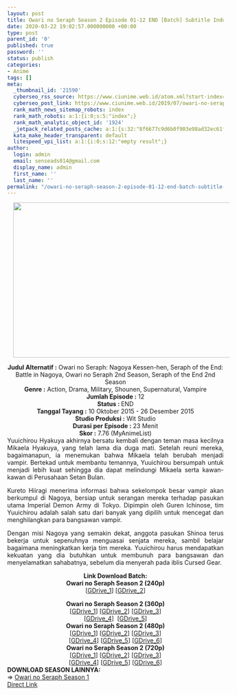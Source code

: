 ```yaml
---
layout: post
title: Owari no Seraph Season 2 Episode 01-12 END [Batch] Subtitle Indonesia
date: 2020-03-22 19:02:57.000000000 +00:00
type: post
parent_id: '0'
published: true
password: ''
status: publish
categories:
- Anime
tags: []
meta:
  _thumbnail_id: '21590'
  cyberseo_rss_source: https://www.ciunime.web.id/atom.xml?start-index=1051&max-results=150
  cyberseo_post_link: https://www.ciunime.web.id/2019/07/owari-no-seraph-season-2-episode-01-12.html
  rank_math_news_sitemap_robots: index
  rank_math_robots: a:1:{i:0;s:5:"index";}
  rank_math_analytic_object_id: '1924'
  _jetpack_related_posts_cache: a:1:{s:32:"8f6677c9d6b0f903e98ad32ec61f8deb";a:2:{s:7:"expires";i:1655097452;s:7:"payload";a:0:{}}}
  kata_make_header_transparent: default
  litespeed_vpi_list: a:1:{i:0;s:12:"empty result";}
author:
  login: admin
  email: senseads014@gmail.com
  display_name: admin
  first_name: ''
  last_name: ''
permalink: "/owari-no-seraph-season-2-episode-01-12-end-batch-subtitle-indonesia/"
---
```

<div class="separator" style="clear: both; text-align: center;"><a href="https://1.bp.blogspot.com/-r6rTkpGbhEs/XSsfJRnByDI/AAAAAAAAbwA/9oNU9A92fG80mbSJn9qH3YTi9mnf3tHowCLcBGAs/s1600/Owari%2Bno%2BSeraph%2BSeason%2B2.jpg" imageanchor="1" style="margin-left: 1em; margin-right: 1em;"><img border="0" data-original-height="720" data-original-width="1280" height="360" src="{{ site.baseurl }}/assets/2020/03/Owari%2Bno%2BSeraph%2BSeason%2B2.jpg" width="640" /></a></div>
<p>
<div style="text-align: center;"><b>Judul</b><b><b> Alternatif</b> :</b> Owari no Seraph: Nagoya Kessen-hen, Seraph of the End: Battle in Nagoya, Owari no Seraph 2nd Season, Seraph of the End 2nd Season</div>
<div style="text-align: center;"><b><b>Genre :</b></b> Action, Drama, Military, Shounen, Supernatural, Vampire</div>
<div style="text-align: center;"><b>Jumlah Episode :</b> 12<br /><b>Status :&nbsp;</b>END<br /><b>Tanggal Tayang :</b> 10 Oktober 2015 - 26 Desember 2015<br /><b>Studio Produksi :</b> Wit Studio<br /><b>Durasi per Episode :</b> 23 Menit</div>
<div style="text-align: center;"><b>Skor :</b> 7.76 (MyAnimeList)</div>
<div style="text-align: center;"></div>
<div style="text-align: justify;">Yuuichirou Hyakuya akhirnya bersatu kembali dengan teman masa kecilnya Mikaela Hyakuya, yang telah lama dia duga mati. Setelah reuni mereka, bagaimanapun, ia menemukan bahwa Mikaela telah berubah menjadi vampir. Bertekad untuk membantu temannya, Yuuichirou bersumpah untuk menjadi lebih kuat sehingga dia dapat melindungi Mikaela serta kawan-kawan di Perusahaan Setan Bulan.</p>
<p>Kureto Hiiragi menerima informasi bahwa sekelompok besar vampir akan berkumpul di Nagoya, bersiap untuk serangan mereka terhadap pasukan utama Imperial Demon Army di Tokyo. Dipimpin oleh Guren Ichinose, tim Yuuichirou adalah salah satu dari banyak yang dipilih untuk mencegat dan menghilangkan para bangsawan vampir.</p>
<p>Dengan misi Nagoya yang semakin dekat, anggota pasukan Shinoa terus bekerja untuk sepenuhnya menguasai senjata mereka, sambil belajar bagaimana meningkatkan kerja tim mereka. Yuuichirou harus mendapatkan kekuatan yang dia butuhkan untuk membunuh para bangsawan dan menyelamatkan sahabatnya, sebelum dia menyerah pada iblis Cursed Gear.</p></div>
<div style="text-align: justify;"></div>
<div style="text-align: justify;"></div>
<div style="text-align: center;"><b>Link Download Batch:</b></div>
<div style="text-align: center;">
<div style="text-align: center;"><b>Owari no Seraph Season 2 (240p)</b></div>
<div style="text-align: center;">[<a href="https://drive.google.com/uc?export=download&amp;id=1w357AdQsDJ97CNxCVBCTbObMGc8vvBTG" target="_blank" rel="noopener">GDrive_1</a>] [<a href="https://drive.google.com/uc?export=download&amp;id=1fkTWzF69gOtCKrbH4aNuhlJp-mwY3ExK" target="_blank" rel="noopener">GDrive_2</a>]</p>
</div>
</div>
<div style="text-align: center;"><b>Owari no Seraph Season 2 (360p)</b></div>
<div style="text-align: center;">[<a href="https://drive.google.com/uc?export=download&amp;id=1PKw5LR2dfWQYCN8a0VEMEDzijy3mQQFj" target="_blank" rel="noopener">GDrive_1</a>] [<a href="https://drive.google.com/uc?export=download&amp;id=1To7fmL6N88HiQip3uCnTlDNH-nLXeGCJ" target="_blank" rel="noopener">GDrive_2</a>] [<a href="https://drive.google.com/uc?id=1spInYNaFp_RHjwfP31cEUYBSsbjBwyyH" target="_blank" rel="noopener">GDrive_3</a>]<br />[<a href="https://drive.google.com/uc?id=1DJdEtn4s7fILoBOMtrmpvsZw1m6ian40" target="_blank" rel="noopener">GDrive_4</a>]&nbsp;&nbsp;[<a href="https://drive.google.com/uc?id=1p6Bu-r7SHMW2Qq9_ccOqQ09-HgUmGz9W" target="_blank" rel="noopener">GDrive_5</a>]</div>
<div style="text-align: center;"></div>
<div style="text-align: center;"><b>Owari no Seraph Season 2 (480p)</b><br />[<a href="https://drive.google.com/uc?export=download&amp;id=1SYQd6SoLTokOgvj8udsKL36jfKMim0ov" target="_blank" rel="noopener">GDrive_1</a>] [<a href="https://drive.google.com/uc?export=download&amp;id=1mMqqlXS3lTlK6Ne0cBhAbGSiHCP91iEn" target="_blank" rel="noopener">GDrive_2</a>] [<a href="https://drive.google.com/uc?id=1pXdkbXvv8X4I8hwHtbfZ9U-7qZgAOks1" target="_blank" rel="noopener">GDrive_3</a>]<br />[<a href="https://drive.google.com/uc?id=1INi5i3sqf3NXsT21RXVzXtdJPgP7oc1h" target="_blank" rel="noopener">GDrive_4</a>] [<a href="https://drive.google.com/uc?id=1iF7i3YgFf6wFv-4XsyEJI6SS56yE_46Z" target="_blank" rel="noopener">GDrive_5</a>] [<a href="https://drive.google.com/uc?id=1UbvRKok_1aHAZntdJ-_gml_KQ9OkKxhX" target="_blank" rel="noopener">GDrive_6</a>]</div>
<div style="text-align: center;"><b>Owari no Seraph Season 2 (720p)</b><br />[<a href="https://drive.google.com/uc?export=download&amp;id=1AdODS36gYV3nnILEc35oBysbYG2Jji6J" target="_blank" rel="noopener">GDrive_1</a>] [<a href="https://drive.google.com/uc?export=download&amp;id=1saOnnKz6nac7oS5qkOiu3mLfhrl6SfdE" target="_blank" rel="noopener">GDrive_2</a>] [<a href="https://drive.google.com/uc?id=1fZzKfC1rvWgFrwrjw8pYrYueFPjLSaIl" target="_blank" rel="noopener">GDrive_3</a>]<br />[<a href="https://drive.google.com/uc?id=1lBhdVNUdhTPHjHyWYtcz-iJVE9qepyOQ" target="_blank" rel="noopener">GDrive_4</a>] [<a href="https://drive.google.com/uc?id=1YlcQn7hjqFwgbefstHCeHMGSFXPR63y-" target="_blank" rel="noopener">GDrive_5</a>] [<a href="https://drive.google.com/uc?id=1rENUxxJ9luflXoCNjFHZ93qs89vhTBhZ" target="_blank" rel="noopener">GDrive_6</a>]
<div style="text-align: left;"></div>
<div style="text-align: left;"></div>
<div style="text-align: left;"><b>DOWNLOAD SEASON LAINNYA:</b></div>
<div style="text-align: left;"></div>
<div style="text-align: left;">=&gt;&nbsp;<a href="https://www.ciunime.web.id/2019/07/owari-no-seraph-season-1-episode-01-12.html" target="_blank" rel="noopener">Owari no Seraph Season 1</a></div>
<div style="text-align: left;"></div>
</div>
<link rel="stylesheet" href="https://cdnjs.cloudflare.com/ajax/libs/font-awesome/4.7.0/css/font-awesome.min.css" />
<div class="divbtn"> <a href="https://handymansurrender.com/fihup8buzv?key=94550f7ce39444073321dde3b8782f97" class="btn"><i class="fa fa-download"></i> Direct Link</a> </div>
